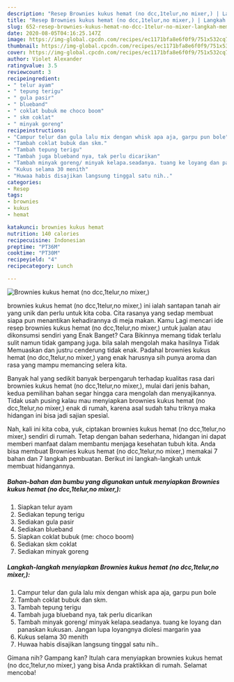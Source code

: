 ```yaml
---
description: "Resep Brownies kukus hemat (no dcc,1telur,no mixer,) | Langkah Membuat Brownies kukus hemat (no dcc,1telur,no mixer,) Yang Enak Dan Lezat"
title: "Resep Brownies kukus hemat (no dcc,1telur,no mixer,) | Langkah Membuat Brownies kukus hemat (no dcc,1telur,no mixer,) Yang Enak Dan Lezat"
slug: 652-resep-brownies-kukus-hemat-no-dcc-1telur-no-mixer-langkah-membuat-brownies-kukus-hemat-no-dcc-1telur-no-mixer-yang-enak-dan-lezat
date: 2020-08-05T04:16:25.147Z
image: https://img-global.cpcdn.com/recipes/ec1171bfa8e6f0f9/751x532cq70/brownies-kukus-hemat-no-dcc1telurno-mixer-foto-resep-utama.jpg
thumbnail: https://img-global.cpcdn.com/recipes/ec1171bfa8e6f0f9/751x532cq70/brownies-kukus-hemat-no-dcc1telurno-mixer-foto-resep-utama.jpg
cover: https://img-global.cpcdn.com/recipes/ec1171bfa8e6f0f9/751x532cq70/brownies-kukus-hemat-no-dcc1telurno-mixer-foto-resep-utama.jpg
author: Violet Alexander
ratingvalue: 3.5
reviewcount: 3
recipeingredient:
- " telur ayam"
- " tepung terigu"
- " gula pasir"
- " blueband"
- " coklat bubuk me choco boom"
- " skm coklat"
- " minyak goreng"
recipeinstructions:
- "Campur telur dan gula lalu mix dengan whisk apa aja, garpu pun bole"
- "Tambah coklat bubuk dan skm."
- "Tambah tepung terigu"
- "Tambah juga blueband nya, tak perlu dicarikan"
- "Tambah minyak goreng/ minyak kelapa.seadanya. tuang ke loyang dan panaskan kukusan. Jangan lupa loyangnya diolesi margarin yaa"
- "Kukus selama 30 menith"
- "Huwaa habis disajikan langsung tinggal satu nih.."
categories:
- Resep
tags:
- brownies
- kukus
- hemat

katakunci: brownies kukus hemat 
nutrition: 140 calories
recipecuisine: Indonesian
preptime: "PT36M"
cooktime: "PT30M"
recipeyield: "4"
recipecategory: Lunch

---
```



![Brownies kukus hemat (no dcc,1telur,no mixer,)](https://img-global.cpcdn.com/recipes/ec1171bfa8e6f0f9/751x532cq70/brownies-kukus-hemat-no-dcc1telurno-mixer-foto-resep-utama.jpg)


brownies kukus hemat (no dcc,1telur,no mixer,) ini ialah santapan tanah air yang unik dan perlu untuk kita coba. Cita rasanya yang sedap membuat siapa pun menantikan kehadirannya di meja makan.
Kamu Lagi mencari ide resep brownies kukus hemat (no dcc,1telur,no mixer,) untuk jualan atau dikonsumsi sendiri yang Enak Banget? Cara Bikinnya memang tidak terlalu sulit namun tidak gampang juga. bila salah mengolah maka hasilnya Tidak Memuaskan dan justru cenderung tidak enak. Padahal brownies kukus hemat (no dcc,1telur,no mixer,) yang enak harusnya sih punya aroma dan rasa yang mampu memancing selera kita.



Banyak hal yang sedikit banyak berpengaruh terhadap kualitas rasa dari brownies kukus hemat (no dcc,1telur,no mixer,), mulai dari jenis bahan, kedua pemilihan bahan segar hingga cara mengolah dan menyajikannya. Tidak usah pusing kalau mau menyiapkan brownies kukus hemat (no dcc,1telur,no mixer,) enak di rumah, karena asal sudah tahu triknya maka hidangan ini bisa jadi sajian spesial.


Nah, kali ini kita coba, yuk, ciptakan brownies kukus hemat (no dcc,1telur,no mixer,) sendiri di rumah. Tetap dengan bahan sederhana, hidangan ini dapat memberi manfaat dalam membantu menjaga kesehatan tubuh kita. Anda bisa membuat Brownies kukus hemat (no dcc,1telur,no mixer,) memakai 7 bahan dan 7 langkah pembuatan. Berikut ini langkah-langkah untuk membuat hidangannya.

<!--inarticleads1-->

##### Bahan-bahan dan bumbu yang digunakan untuk menyiapkan Brownies kukus hemat (no dcc,1telur,no mixer,):

1. Siapkan  telur ayam
1. Sediakan  tepung terigu
1. Sediakan  gula pasir
1. Sediakan  blueband
1. Siapkan  coklat bubuk (me: choco boom)
1. Sediakan  skm coklat
1. Sediakan  minyak goreng




<!--inarticleads2-->

##### Langkah-langkah menyiapkan Brownies kukus hemat (no dcc,1telur,no mixer,):

1. Campur telur dan gula lalu mix dengan whisk apa aja, garpu pun bole
1. Tambah coklat bubuk dan skm.
1. Tambah tepung terigu
1. Tambah juga blueband nya, tak perlu dicarikan
1. Tambah minyak goreng/ minyak kelapa.seadanya. tuang ke loyang dan panaskan kukusan. Jangan lupa loyangnya diolesi margarin yaa
1. Kukus selama 30 menith
1. Huwaa habis disajikan langsung tinggal satu nih..




Gimana nih? Gampang kan? Itulah cara menyiapkan brownies kukus hemat (no dcc,1telur,no mixer,) yang bisa Anda praktikkan di rumah. Selamat mencoba!
